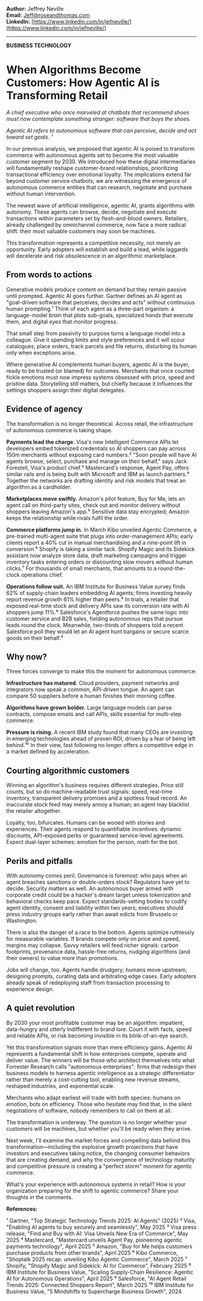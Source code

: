 **Author:** Jeffrey Neville  
**Email:** [Jeff@roseandthomas.com](mailto:Jeff@roseandthomas.com)  
**LinkedIn:** [https://www.linkedin.com/in/jefneville/](https://www.linkedin.com/in/jefneville/)  

---

**BUSINESS TECHNOLOGY**

# **When Algorithms Become Customers: How Agentic AI is Transforming Retail**

*A chief executive who once marveled at chatbots that recommend shoes must now contemplate something stranger: software that buys the shoes.*

*Agentic AI refers to autonomous software that can perceive, decide and act toward set goals. ¹*

In our previous analysis, we proposed that agentic AI is poised to transform commerce with autonomous agents set to become the most valuable customer segment by 2030. We introduced how these digital intermediaries will fundamentally reshape customer-brand relationships, prioritizing transactional efficiency over emotional loyalty. The implications extend far beyond customer service chatbots; we are witnessing the emergence of autonomous commerce entities that can research, negotiate and purchase without human intervention.

The newest wave of artificial intelligence, agentic AI, grants algorithms with autonomy. These agents can browse, decide, negotiate and execute transactions within parameters set by flesh-and-blood owners. Retailers, already challenged by omnichannel commerce, now face a more radical shift: their most valuable customers may soon be machines.

This transformation represents a competitive necessity, not merely an opportunity. Early adopters will establish and build a lead, while laggards will decelerate and risk obsolescence in an algorithmic marketplace.

## **From words to actions**

Generative models produce content on demand but they remain passive until prompted. Agentic AI goes further. Gartner defines an AI agent as "goal-driven software that perceives, decides and acts" without continuous human prompting.¹ Think of each agent as a three-part organism: a language-model *brain* that plots sub-goals, specialized *hands* that execute them, and digital *eyes* that monitor progress.

That small step from passivity to purpose turns a language model into a colleague. Give it spending limits and style preferences and it will scour catalogues, place orders, track parcels and file returns, disturbing its human only when exceptions arise.

Where generative AI complements human buyers, agentic AI *is* the buyer, ready to be trusted (or blamed) for outcomes. Merchants that once courted fickle emotions must now impress systems obsessed with price, speed and pristine data. Storytelling still matters, but chiefly because it influences the settings shoppers assign their digital delegates.

## **Evidence of agency**

The transformation is no longer theoretical. Across retail, the infrastructure of autonomous commerce is taking shape.

**Payments lead the charge.** Visa's new Intelligent Commerce APIs let developers embed tokenized credentials so AI shoppers can pay across 150m merchants without exposing card numbers.² "Soon people will have AI agents browse, select, purchase and manage on their behalf," says Jack Forestell, Visa's product chief.³ Mastercard's response, Agent Pay, offers similar rails and is being built with Microsoft and IBM as launch partners.⁴ Together the networks are drafting identity and risk models that treat an algorithm as a cardholder.

**Marketplaces move swiftly.** Amazon's pilot feature, Buy for Me, lets an agent call on third-party sites, check out and monitor delivery without shoppers leaving Amazon's app.⁵ Sensitive data stay encrypted; Amazon keeps the relationship while rivals fulfil the order.

**Commerce platforms jump in.** In March Kibo unveiled Agentic Commerce, a pre-trained multi-agent suite that plugs into order-management APIs; early clients report a 40% cut in manual merchandising and a nine-point lift in conversion.⁶ Shopify is taking a similar tack. Shopify Magic and its Sidekick assistant now analyze store data, draft marketing campaigns and trigger inventory tasks entering orders or discounting slow movers without human clicks.⁷ For thousands of small merchants, that amounts to a round-the-clock operations chief.

**Operations follow suit.** An IBM Institute for Business Value survey finds 62% of supply-chain leaders embedding AI agents; firms investing heavily report revenue growth 61% higher than peers.⁸ In trials, a retailer that exposed real-time stock and delivery APIs saw its conversion rate with AI shoppers jump 11%.⁸ Salesforce's Agentforce pushes the same logic into customer service and B2B sales, fielding autonomous reps that pursue leads round the clock. Meanwhile, two-thirds of shoppers told a recent Salesforce poll they would let an AI agent hunt bargains or secure scarce goods on their behalf.⁹

## **Why now?**

Three forces converge to make this the moment for autonomous commerce:

**Infrastructure has matured.** Cloud providers, payment networks and integrators now speak a common, API-driven tongue. An agent can compare 50 suppliers before a human finishes their morning coffee.

**Algorithms have grown bolder.** Large language models can parse contracts, compose emails and call APIs, skills essential for multi-step commerce.

**Pressure is rising.** A recent IBM study found that many CEOs are investing in emerging technologies ahead of proven ROI, driven by a fear of being left behind.¹⁰ In their view, fast following no longer offers a competitive edge in a market defined by acceleration.

## **Courting algorithmic customers**

Winning an algorithm's business requires different strategies. Price still counts, but so do machine-readable trust signals: speed, real-time inventory, transparent delivery promises and a spotless fraud record. An inaccurate stock feed may merely annoy a human; an agent may blacklist the retailer altogether.

Loyalty, too, bifurcates. Humans can be wooed with stories and experiences. Their agents respond to quantifiable incentives: dynamic discounts, API-exposed perks or guaranteed service-level agreements. Expect dual-layer schemes: emotion for the person, math for the bot.

## **Perils and pitfalls**

With autonomy comes peril. Governance is foremost: who pays when an agent breaches sanctions or double-orders stock? Regulators have yet to decide. Security matters as well. An autonomous buyer armed with corporate credit could be a hacker's dream target unless tokenization and behavioral checks keep pace. Expect standards-setting bodies to codify agent identity, consent and liability within two years; executives should press industry groups early rather than await edicts from Brussels or Washington.

There is also the danger of a race to the bottom. Agents optimize ruthlessly for measurable variables. If brands compete only on price and speed, margins may collapse. Savvy retailers will feed richer signals: carbon footprints, provenance data, hassle-free returns, nudging algorithms (and their owners) to value more than promotions.

Jobs will change, too. Agents handle drudgery; humans move upstream, designing prompts, curating data and arbitrating edge cases. Early adopters already speak of redeploying staff from transaction processing to experience design.

## **A quiet revolution**

By 2030 your most profitable customer may be an algorithm: impatient, data-hungry and utterly indifferent to brand lore. Court it with facts, speed and reliable APIs, or risk becoming invisible in its blink-of-an-eye search.

Yet this transformation signals more than mere efficiency gains. Agentic AI represents a fundamental shift in how enterprises compete, operate and deliver value. The winners will be those who architect themselves into what Forrester Research calls "autonomous enterprises": firms that redesign their business models to harness agentic intelligence as a strategic differentiator rather than merely a cost-cutting tool, enabling new revenue streams, reshaped industries, and exponential scale.

Merchants who adapt earliest will trade with both species: humans on emotion, bots on efficiency. Those who hesitate may find that, in the silent negotiations of software, nobody remembers to call on them at all.

The transformation is underway. The question is no longer whether your customers will be machines, but whether you'll be ready when they arrive.

Next week, I'll examine the market forces and compelling data behind this transformation—including the explosive growth projections that have investors and executives taking notice, the changing consumer behaviors that are creating demand, and why the convergence of technology maturity and competitive pressure is creating a "perfect storm" moment for agentic commerce.

What's your experience with autonomous systems in retail? How is your organization preparing for the shift to agentic commerce? Share your thoughts in the comments.

**References:**

¹ Gartner, "Top Strategic Technology Trends 2025: AI Agents" (2025)
² Visa, "Enabling AI agents to buy securely and seamlessly", May 2025
³ Visa press release, "Find and Buy with AI: Visa Unveils New Era of Commerce", May 2025
⁴ Mastercard, "Mastercard unveils Agent Pay, pioneering agentic payments technology", April 2025
⁵ Amazon, "Buy for Me helps customers purchase products from other brands", April 2025
⁶ Kibo Commerce, "Shoptalk 2025 recap: unveiling Kibo Agentic Commerce", March 2025
⁷ Shopify, "Shopify Magic and Sidekick: AI for Commerce", February 2025
⁸ IBM Institute for Business Value, "Scaling Supply-Chain Resilience: Agentic AI for Autonomous Operations", April 2025
⁹ Salesforce, "AI Agent Retail Trends 2025: Connected Shoppers Report", March 2025
¹⁰ IBM Institute for Business Value, "5 Mindshifts to Supercharge Business Growth", 2024
